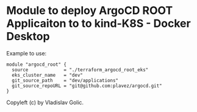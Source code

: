 # Module to deploy ArgoCD ROOT Applicaiton to to kind-K8S -  Docker Desktop

Example to use:

```
module "argocd_root" {
  source             = "./terraform_argocd_root_eks"
  eks_cluster_name   = "dev"
  git_source_path    = "dev/applications"
  git_source_repoURL = "git@github.com:plavez/argocd.git"
}
```

Copyleft (c) by Vladislav Golic.